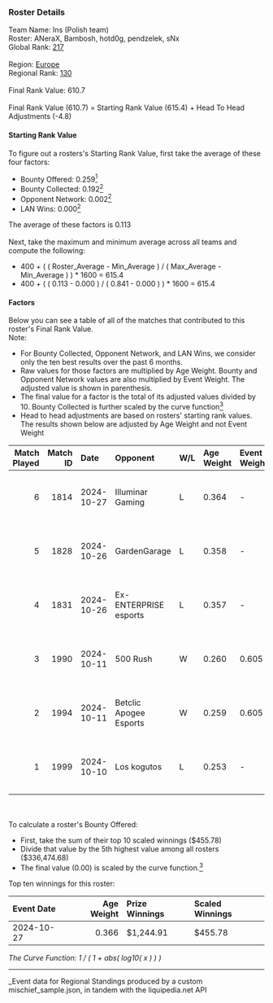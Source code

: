 ### Roster Details<br />
Team Name: Ins (Polish team)<br />
Roster: ANeraX, Bambosh, hotd0g, pendzelek, sNx<br />
Global Rank: [217](../../standings_global_2025_03_01.md)<br />
<br />
Region: [Europe]( ../../standings_europe_2025_03_01.md)<br />
Regional Rank: [130]( ../../standings_europe_2025_03_01.md)<br />
<br />
Final Rank Value:  610.7<br />
<br />
Final Rank Value (610.7) = Starting Rank Value (615.4) + Head To Head Adjustments (-4.8)<br />

#### Starting Rank Value<br />
To figure out a rosters's Starting Rank Value, first take the average of these four factors:<br />
- Bounty Offered: 0.259[<sup>1</sup>](#table2)
- Bounty Collected: 0.192[<sup>2</sup>](#table1)
- Opponent Network: 0.002[<sup>2</sup>](#table1)
- LAN Wins: 0.000[<sup>2</sup>](#table1)

The average of these factors is 0.113<br />
<br />
Next, take the maximum and minimum average across all teams and compute the following:<br />
- 400 + ( ( Roster_Average - Min_Average ) / ( Max_Average - Min_Average ) ) * 1600 = 615.4
- 400 + ( ( 0.113 - 0.000 ) / ( 0.841 - 0.000 ) ) * 1600 = 615.4


#### Factors<br />
Below you can see a table of all of the matches that contributed to this roster's Final Rank Value.<br />
Note:<br />

- For Bounty Collected, Opponent Network, and LAN Wins, we consider only the ten best results over the past 6 months.
- Raw values for those factors are multiplied by Age Weight. Bounty and Opponent Network values are also multiplied by Event Weight. The adjusted value is shown in parenthesis.
- The final value for a factor is the total of its adjusted values divided by 10. Bounty Collected is further scaled by the curve function[<sup>3</sup>](#curveFunction)
- Head to head adjustments are based on rosters' starting rank values. The results shown below are adjusted by Age Weight and not Event Weight
<span id="table1"></span><br />


| Match Played | Match ID | Date       | Opponent               | W/L | Age Weight | Event Weight | Bounty Collected | Opponent Network | LAN Wins  | H2H Adj. | Roster                                  |
| -: | -: | :- | :- | :- | :- | :- | :- | :- | :- | -: | :- |
|            6 |     1814 | 2024-10-27 | Illuminar Gaming       | L   | 0.364      | -            | -                | -                | -         |    -2.73 | ANeraX, Bambosh, hotd0g, pendzelek, sNx |
|            5 |     1828 | 2024-10-26 | GardenGarage           | L   | 0.358      | -            | -                | -                | -         |    -5.79 | ANeraX, Bambosh, hotd0g, pendzel, sNx   |
|            4 |     1831 | 2024-10-26 | Ex-ENTERPRISE esports  | L   | 0.357      | -            | -                | -                | -         |    -4.17 | ANeraX, Bambosh, hotd0g, pendzel, sNx   |
|            3 |     1990 | 2024-10-11 | 500 Rush               | W   | 0.260      | 0.605        | 0.001 (0.000)    | 0.015 (0.002)    | 0 (0.000) |     3.99 | ANeraX, Bambosh, hotd0g, pendzelek, sNx |
|            2 |     1994 | 2024-10-11 | Betclic Apogee Esports | W   | 0.259      | 0.605        | 0.003 (0.000)    | 0.105 (0.016)    | 0 (0.000) |     5.08 | ANeraX, Bambosh, hotd0g, pendzelek, sNx |
|            1 |     1999 | 2024-10-10 | Los kogutos            | L   | 0.253      | -            | -                | -                | -         |    -1.15 | ANeraX, Bambosh, hotd0g, pendzelek, sNx |

<br />
<span id="table2"></span><br />
To calculate a roster's Bounty Offered:<br />

- First, take the sum of their top 10 scaled winnings ($455.78)
- Divide that value by the 5th highest value among all rosters ($336,474.68)
- The final value (0.00) is scaled by the curve function.[<sup>3</sup>](#curveFunction)

Top ten winnings for this roster:<br />

| Event Date | Age Weight | Prize Winnings | Scaled Winnings |
| :- | -: | :- | :- |
| 2024-10-27 |      0.366 | $1,244.91      | $455.78         |


<span id="curveFunction"></span>_The Curve Function: 1 / ( 1 + abs( log10( x ) ) )_<br />

---
_Event data for Regional Standings produced by a custom mischief_sample.json, in tandem with the liquipedia.net API<br />
